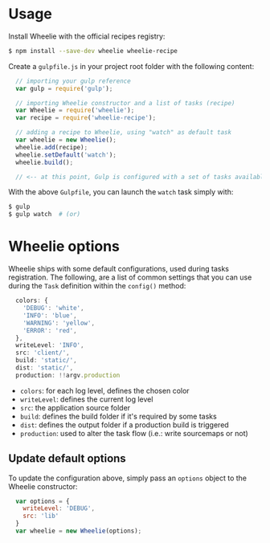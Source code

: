 # Usage

Install Wheelie with the official recipes registry:

```bash
$ npm install --save-dev wheelie wheelie-recipe
```

Create a ``gulpfile.js`` in your project root folder with the following content:

```javascript
  // importing your gulp reference
  var gulp = require('gulp');

  // importing Wheelie constructor and a list of tasks (recipe)
  var Wheelie = require('wheelie');
  var recipe = require('wheelie-recipe');

  // adding a recipe to Wheelie, using "watch" as default task
  var wheelie = new Wheelie();
  wheelie.add(recipe);
  wheelie.setDefault('watch');
  wheelie.build();

  // <-- at this point, Gulp is configured with a set of tasks available in the wheelie-recipe package
```

With the above ``Gulpfile``, you can launch the ``watch`` task simply with:

```bash
$ gulp
$ gulp watch  # (or)
```

# Wheelie options

Wheelie ships with some default configurations, used during tasks registration. The following, are
a list of common settings that you can use during the ``Task`` definition within the ``config()``
method:

```javascript
  colors: {
    'DEBUG': 'white',
    'INFO': 'blue',
    'WARNING': 'yellow',
    'ERROR': 'red',
  },
  writeLevel: 'INFO',
  src: 'client/',
  build: 'static/',
  dist: 'static/',
  production: !!argv.production
```

* ``colors``: for each log level, defines the chosen color
* ``writeLevel``: defines the current log level
* ``src``: the application source folder
* ``build``: defines the build folder if it's required by some tasks
* ``dist``: defines the output folder if a production build is triggered
* ``production``: used to alter the task flow (i.e.: write sourcemaps or not)

## Update default options

To update the configuration above, simply pass an ``options`` object to the Wheelie constructor:

```javascript
  var options = {
    writeLevel: 'DEBUG',
    src: 'lib'
  }
  var wheelie = new Wheelie(options);
```
